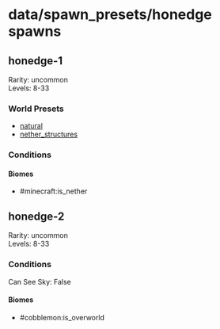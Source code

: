 # data/spawn_presets/honedge spawns  
  
## honedge-1  
Rarity: uncommon  
Levels: 8-33  
  
### World Presets  
* [natural](/data/world_presets/natural.md)  
* [nether_structures](/data/world_presets/nether_structures.md)  
  
### Conditions  
  
#### Biomes  
  * #minecraft:is_nether
  
  
## honedge-2  
Rarity: uncommon  
Levels: 8-33  
  
### Conditions  
Can See Sky: False  
  
#### Biomes  
  * #cobblemon:is_overworld
  
